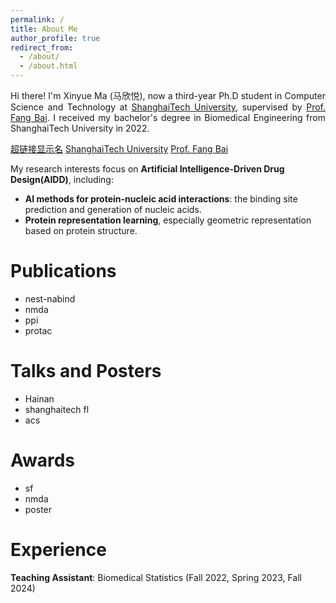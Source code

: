 ```yaml
---
permalink: /
title: About Me
author_profile: true
redirect_from: 
  - /about/
  - /about.html
---
```


<p align="justify">
Hi there! I'm Xinyue Ma (马欣悦), now a third-year Ph.D student in Computer Science and Technology at <a href="https://www.shanghaitech.edu.cn/">ShanghaiTech University</a>, supervised by <a href="https://bailab.siais.shanghaitech.edu.cn/">Prof. Fang Bai</a>. I received my bachelor's degree in Biomedical Engineering from ShanghaiTech University in 2022. <br />

<a href="超链接地址" title="超链接title">超链接显示名</a>
<a href="https://www.shanghaitech.edu.cn/">ShanghaiTech University</a>
<a href="https://bailab.siais.shanghaitech.edu.cn/">Prof. Fang Bai</a>

My research interests focus on <b>Artificial Intelligence-Driven Drug Design(AIDD)</b>, including:<br />
- <b>AI methods for protein-nucleic acid interactions</b>: the binding site prediction and generation of nucleic acids.<br />
- <b>Protein representation learning</b>, especially geometric representation based on protein structure.
</p>


Publications
======
- nest-nabind
- nmda
- ppi
- protac

Talks and Posters
======
- Hainan
- shanghaitech fl
- acs

Awards
======
- sf
- nmda
- poster

Experience
======
**Teaching Assistant**: Biomedical Statistics (Fall 2022, Spring 2023, Fall 2024)
